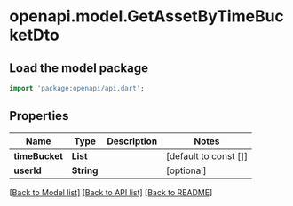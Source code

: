 # openapi.model.GetAssetByTimeBucketDto

## Load the model package
```dart
import 'package:openapi/api.dart';
```

## Properties
Name | Type | Description | Notes
------------ | ------------- | ------------- | -------------
**timeBucket** | **List<String>** |  | [default to const []]
**userId** | **String** |  | [optional] 

[[Back to Model list]](../README.md#documentation-for-models) [[Back to API list]](../README.md#documentation-for-api-endpoints) [[Back to README]](../README.md)


